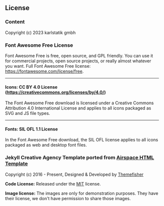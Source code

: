 
<!-- licence -->
## License
### Content 

Copyright (c) 2023 karlstatik gmbh

### Font Awesome Free License

Font Awesome Free is free, open source, and GPL friendly. You can use it for
commercial projects, open source projects, or really almost whatever you want.
Full Font Awesome Free license: https://fontawesome.com/license/free.

--------------------------------------------------------------------------------

#### Icons: CC BY 4.0 License (https://creativecommons.org/licenses/by/4.0/)

The Font Awesome Free download is licensed under a Creative Commons
Attribution 4.0 International License and applies to all icons packaged
as SVG and JS file types.

--------------------------------------------------------------------------------
#### Fonts: SIL OFL 1.1 License

In the Font Awesome Free download, the SIL OFL license applies to all icons
packaged as web and desktop font files.


### Jekyll Creative Agency Template ported from [Airspace HTML Template](https://themefisher.com/products/airspace/)

Copyright (c) 2016 - Present, Designed & Developed by [Themefisher](https://themefisher.com)

**Code License:** Released under the [MIT](https://github.com/themefisher/airspace-jekyll/blob/main/LICENSE) license.

**Image license:** The images are only for demonstration purposes. They have their license, we don't have permission to share those images.
